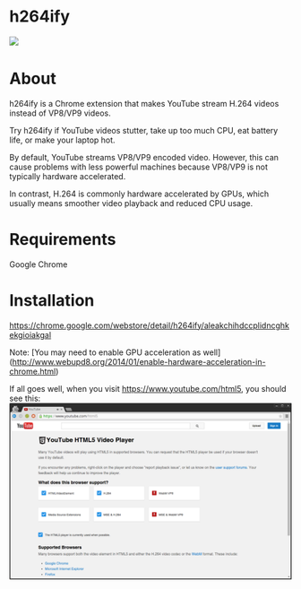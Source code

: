 <meta property="og:image"
    content="https://raw.githubusercontent.com/erkserkserks/h264ify/master/icons/icon128.png"/>

# h264ify


![](https://raw.githubusercontent.com/erkserkserks/h264ify/master/noncode/yt_screenshot.png)

# About
h264ify is a Chrome extension that makes YouTube stream H.264 videos instead of VP8/VP9 videos.

Try h264ify if YouTube videos stutter, take up too much CPU, eat battery life, or make your laptop hot.

By default, YouTube streams VP8/VP9 encoded video. However, this can cause problems with less powerful machines because VP8/VP9 is not typically hardware accelerated.

In contrast, H.264 is commonly hardware accelerated by GPUs, which usually means smoother video playback and reduced CPU usage.

# Requirements
Google Chrome

# Installation
https://chrome.google.com/webstore/detail/h264ify/aleakchihdccplidncghkekgioiakgal

Note: [You may need to enable GPU acceleration as well] (http://www.webupd8.org/2014/01/enable-hardware-acceleration-in-chrome.html)

If all goes well, when you visit https://www.youtube.com/html5, you should see this:
![](https://github.com/erkserkserks/h264ify/blob/master/noncode/html5_video_support.png)


